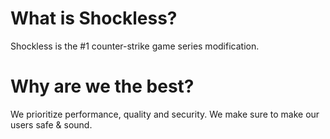 # What is Shockless?

Shockless is the #1 counter-strike game series modification.

# Why are we the best?

We prioritize performance, quality and security. We make sure to make our users safe & sound.
